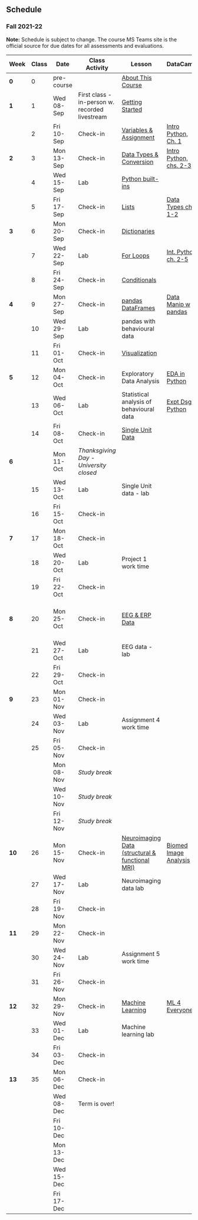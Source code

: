 ## Schedule
### Fall 2021-22

**Note:** Schedule is subject to change. The course MS Teams site is the official source for due dates for all assessments and evaluations.

| Week   | Class | Date       | Class Activity                                 | Lesson                                                                                                                      | DataCamp                                                                                       | Work Due                                                                                                                                                                                                                                                     |
|--------|-------|------------|------------------------------------------------|-----------------------------------------------------------------------------------------------------------------------------|------------------------------------------------------------------------------------------------|--------------------------------------------------------------------------------------------------------------------------------------------------------------------------------------------------------------------------------------------------------------|
| **0**  | 0     | pre-course |                                                | [About This Course](https://dalpsychneuro.github.io/NESC_3505_textbook/1/why.html)                                          |                                                                                                |                                                                                                                                                                                                                                                              |
| **1**  | 1     | Wed 08-Sep | First class - in-person w. recorded livestream | [Getting Started](https://dalpsychneuro.github.io/NESC_3505_textbook/2/learning_objectives.html)                            |                                                                                                |                                                                                                                                                                                                                                                              |
|        | 2     | Fri 10-Sep | Check-in                                       | [Variables & Assignment](https://dalpsychneuro.github.io/NESC_3505_textbook/3/variables-and-assignment.html)                | [Intro Python, Ch. 1](https://learn.datacamp.com/courses/intro-to-python-for-data-science)     | [Assignment 1](https://dalpsychneuro.github.io/NESC_3505/Assignments/Assignment_1/Assignment_1)                                                                                                                                                              |
| **2**  | 3     | Mon 13-Sep | Check-in                                       | [Data Types & Conversion](https://dalpsychneuro.github.io/NESC_3505_textbook/3/types-conversion.html)                       | [Intro Python, chs. 2-3](https://learn.datacamp.com/courses/intro-to-python-for-data-science)  | [Self-Assessment 1](https://teams.microsoft.com/l/team/19%3afOKN1_xuQyIMPzmwXZudRDqVkM74a4OXTgKDyg42wKY1%40thread.tacv2/conversations?groupId=feaf7f03-2edc-4f19-9351-a759cb86873f&tenantId=60b81999-0b7f-412d-92a3-e17d8ae9e3e0)                            |
|        | 4     | Wed 15-Sep | Lab                                            | [Python built-ins](https://dalpsychneuro.github.io/NESC_3505_textbook/3/built-in.html)                                      |                                                                                                |                                                                                                                                                                                                                                                              |
|        | 5     | Fri 17-Sep | Check-in                                       | [Lists](https://dalpsychneuro.github.io/NESC_3505_textbook/3/lists.html)                                                    | [Data Types ch. 1-2](https://learn.datacamp.com/courses/data-types-for-data-science-in-python) |                                                                                                                                                                                                                                                              |
| **3**  | 6     | Mon 20-Sep | Check-in                                       | [Dictionaries](https://dalpsychneuro.github.io/NESC_3505_textbook/3/dictionaries.html)                                      |                                                                                                | Assignment 2                                                                                                                                                                                                                                                 |
|        | 7     | Wed 22-Sep | Lab                                            | [For Loops](https://dalpsychneuro.github.io/NESC_3505_textbook/3/for-loops.html)                                            | [Int. Python ch. 2-5](https://learn.datacamp.com/courses/intermediate-python)                  |                                                                                                                                                                                                                                                              |
|        | 8     | Fri 24-Sep | Check-in                                       | [Conditionals](https://dalpsychneuro.github.io/NESC_3505_textbook/3/conditionals.html)                                      |                                                                                                |                                                                                                                                                                                                                                                              |
| **4**  | 9     | Mon 27-Sep | Check-in                                       | [pandas DataFrames](https://dalpsychneuro.github.io/NESC_3505_textbook/3/pandas-dataframes.html)                            | [Data Manip w pandas](https://learn.datacamp.com/courses/data-manipulation-with-pandas)        | [Self-Assessment 2](https://teams.microsoft.com/l/team/19%3afOKN1_xuQyIMPzmwXZudRDqVkM74a4OXTgKDyg42wKY1%40thread.tacv2/conversations?groupId=feaf7f03-2edc-4f19-9351-a759cb86873f&tenantId=60b81999-0b7f-412d-92a3-e17d8ae9e3e0)                            |
|        | 10    | Wed 29-Sep | Lab                                            | pandas with behavioural data                                                                                                |                                                                                                |                                                                                                                                                                                                                                                              |
|        | 11    | Fri 01-Oct | Check-in                                       | [Visualization](https://dalpsychneuro.github.io/NESC_3505_textbook/visualization/introduction.html)                         |                                                                                                | Demo 1                                                                                                                                                                                                                                                       |
| **5**  | 12    | Mon 04-Oct | Check-in                                       | Exploratory Data Analysis                                                                                                   | [EDA in Python](https://learn.datacamp.com/courses/exploratory-data-analysis-in-python)        | Assignment 3                                                                                                                                                                                                                                                 |
|        | 13    | Wed 06-Oct | Lab                                            | Statistical analysis of behavioural data                                                                                    | [Expt Dsgn Python](https://learn.datacamp.com/courses/experimental-design-in-python)           |                                                                                                                                                                                                                                                              |
|        | 14    | Fri 08-Oct | Check-in                                       | [Single Unit Data](https://dalpsychneuro.github.io/NESC_3505_textbook/single_unit/introduction.html)                        |                                                                                                |                                                                                                                                                                                                                                                              |
| **6**  |       | Mon 11-Oct | *Thanksgiving Day - University closed*         |                                                                                                                             |                                                                                                | [Self-Assessment 3](https://teams.microsoft.com/l/team/19%3afOKN1_xuQyIMPzmwXZudRDqVkM74a4OXTgKDyg42wKY1%40thread.tacv2/conversations?groupId=feaf7f03-2edc-4f19-9351-a759cb86873f&tenantId=60b81999-0b7f-412d-92a3-e17d8ae9e3e0)                            |
|        | 15    | Wed 13-Oct | Lab                                            | Single Unit data - lab                                                                                                      |                                                                                                |                                                                                                                                                                                                                                                              |
|        | 16    | Fri 15-Oct | Check-in                                       |                                                                                                                             |                                                                                                |                                                                                                                                                                                                                                                              |
| **7**  | 17    | Mon 18-Oct | Check-in                                       |                                                                                                                             |                                                                                                |                                                                                                                                                                                                                                                              |
|        | 18    | Wed 20-Oct | Lab                                            | Project 1 work time                                                                                                         |                                                                                                |                                                                                                                                                                                                                                                              |
|        | 19    | Fri 22-Oct | Check-in                                       |                                                                                                                             |                                                                                                | Project 1                                                                                                                                                                                                                                                    |
| **8**  | 20    | Mon 25-Oct | Check-in                                       | [EEG & ERP Data](https://dalpsychneuro.github.io/NESC_3505_textbook/eeg/introduction.html)                                  |                                                                                                | [Self-Assessment 4](https://teams.microsoft.com/l/team/19%3afOKN1_xuQyIMPzmwXZudRDqVkM74a4OXTgKDyg42wKY1%40thread.tacv2/conversations?groupId=feaf7f03-2edc-4f19-9351-a759cb86873f&tenantId=60b81999-0b7f-412d-92a3-e17d8ae9e3e0); Project 1 peer assessment |
|        | 21    | Wed 27-Oct | Lab                                            | EEG data - lab                                                                                                              |                                                                                                |                                                                                                                                                                                                                                                              |
|        | 22    | Fri 29-Oct | Check-in                                       |                                                                                                                             |                                                                                                | Demo 2                                                                                                                                                                                                                                                       |
| **9**  | 23    | Mon 01-Nov | Check-in                                       |                                                                                                                             |                                                                                                |                                                                                                                                                                                                                                                              |
|        | 24    | Wed 03-Nov | Lab                                            | Assignment 4 work time                                                                                                      |                                                                                                |                                                                                                                                                                                                                                                              |
|        | 25    | Fri 05-Nov | Check-in                                       |                                                                                                                             |                                                                                                | Assignment 4                                                                                                                                                                                                                                                 |
|        |       | Mon 08-Nov | *Study break*                                  |                                                                                                                             |                                                                                                | [Self-Assessment 5](https://teams.microsoft.com/l/team/19%3afOKN1_xuQyIMPzmwXZudRDqVkM74a4OXTgKDyg42wKY1%40thread.tacv2/conversations?groupId=feaf7f03-2edc-4f19-9351-a759cb86873f&tenantId=60b81999-0b7f-412d-92a3-e17d8ae9e3e0)                            |
|        |       | Wed 10-Nov | *Study break*                                  |                                                                                                                             |                                                                                                |                                                                                                                                                                                                                                                              |
|        |       | Fri 12-Nov | *Study break*                                  |                                                                                                                             |                                                                                                |                                                                                                                                                                                                                                                              |
| **10** | 26    | Mon 15-Nov | Check-in                                       | [Neuroimaging Data (structural & functional MRI)](https://dalpsychneuro.github.io/NESC_3505_textbook/mri/introduction.html) | [Biomed Image Analysis](https://www.datacamp.com/courses/biomedical-image-analysis-in-python)  |                                                                                                                                                                                                                                                              |
|        | 27    | Wed 17-Nov | Lab                                            | Neuroimaging data lab                                                                                                       |                                                                                                |                                                                                                                                                                                                                                                              |
|        | 28    | Fri 19-Nov | Check-in                                       |                                                                                                                             |                                                                                                | Portfolio Submission 1                                                                                                                                                                                                                                       |
| **11** | 29    | Mon 22-Nov | Check-in                                       |                                                                                                                             |                                                                                                | [Self-Assessment 6](https://teams.microsoft.com/l/team/19%3afOKN1_xuQyIMPzmwXZudRDqVkM74a4OXTgKDyg42wKY1%40thread.tacv2/conversations?groupId=feaf7f03-2edc-4f19-9351-a759cb86873f&tenantId=60b81999-0b7f-412d-92a3-e17d8ae9e3e0)                            |
|        | 30    | Wed 24-Nov | Lab                                            | Assignment 5 work time                                                                                                      |                                                                                                |                                                                                                                                                                                                                                                              |
|        | 31    | Fri 26-Nov | Check-in                                       |                                                                                                                             |                                                                                                | Assignment 5                                                                                                                                                                                                                                                 |
| **12** | 32    | Mon 29-Nov | Check-in                                       | [Machine Learning](https://dalpsychneuro.github.io/NESC_3505_textbook/machine_learning/introduction.html)                   | [ML 4 Everyone](https://learn.datacamp.com/courses/machine-learning-for-everyone)              | Demo 3                                                                                                                                                                                                                                                       |
|        | 33    | Wed 01-Dec | Lab                                            | Machine learning lab                                                                                                        |                                                                                                |                                                                                                                                                                                                                                                              |
|        | 34    | Fri 03-Dec | Check-in                                       |                                                                                                                             |                                                                                                |                                                                                                                                                                                                                                                              |
| **13** | 35    | Mon 06-Dec | Check-in                                       |                                                                                                                             |                                                                                                | [Self-Assessment 7](https://teams.microsoft.com/l/team/19%3afOKN1_xuQyIMPzmwXZudRDqVkM74a4OXTgKDyg42wKY1%40thread.tacv2/conversations?groupId=feaf7f03-2edc-4f19-9351-a759cb86873f&tenantId=60b81999-0b7f-412d-92a3-e17d8ae9e3e0)                            |
|        |     | Wed 08-Dec | Term is over! |                                                                                                                             |                                                                                                |                                                                                                                                                                                                                                                              |
|        |       | Fri 10-Dec |                                                |                                                                                                                             |                                                                                                | Project 2                                                                                                                                                                                                                                                    |
|        |       | Mon 13-Dec |                                                |                                                                                                                             |                                                                                                | Project 2 Peer Assessment                                                                                                                                                                                                                                    |
|        |       | Wed 15-Dec |                                                |                                                                                                                             |                                                                                                |                                                                                                                                                                                                                                                              |
|        |       | Fri 17-Dec |                                                |                                                                                                                             |                                                                                                | Portfolio Submission 2                                                                                                                                                                                                                                       |
